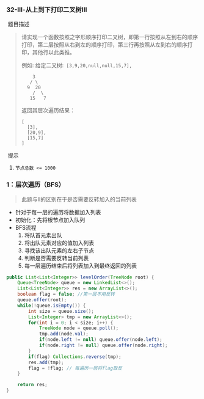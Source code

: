 ### 32-Ⅲ-从上到下打印二叉树Ⅲ

​	题目描述

> 请实现一个函数按照之字形顺序打印二叉树，即第一行按照从左到右的顺序打印，第二层按照从右到左的顺序打印，第三行再按照从左到右的顺序打印，其他行以此类推。
>
> 例如:
> 给定二叉树:` [3,9,20,null,null,15,7],`
>
> ```
>     3
>    / \
>   9  20
>     /  \
>    15   7
> ```
>
> 返回其层次遍历结果：
>
> ```
> [
>   [3],
>   [20,9],
>   [15,7]
> ]
> ```

​	提示

1. `节点总数 <= 1000`

### 1：层次遍历（BFS）

> 此题与Ⅱ的区别在于是否需要反转加入的当前列表

- 针对于每一层的遍历将数据加入列表
- 初始化：先将根节点加入队列
- BFS流程
  1. 将队首元素出队
  2. 将出队元素对应的值加入列表
  3. 寻找该出队元素的左右子节点
  4. 判断是否需要反转当前列表
  5. 每一层遍历结束后将列表加入到最终返回的列表

```java
public List<List<Integer>> levelOrder(TreeNode root) {
    Queue<TreeNode> queue = new LinkedList<>();
    List<List<Integer>> res = new ArrayList<>();
    boolean flag = false; //第一层不用反转
    queue.offer(root);
    while(!queue.isEmpty()) {
        int size = queue.size();
        List<Integer> tmp = new ArrayList<>();
        for(int i = 0; i < size; i++) {
            TreeNode node = queue.poll();
            tmp.add(node.val);
            if(node.left != null) queue.offer(node.left);
            if(node.right != null) queue.offer(node.right);
        }
        if(flag) Collections.reverse(tmp);
        res.add(tmp);
        flag = !flag; // 每遍历一层将flag取反
    }

    return res;
}
```

